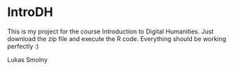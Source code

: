 # IntroDH

This is my project for the course Introduction to Digital Humanities. Just download the zip file and execute the R code. Everything should be working perfectly :)

Lukas Smolny

